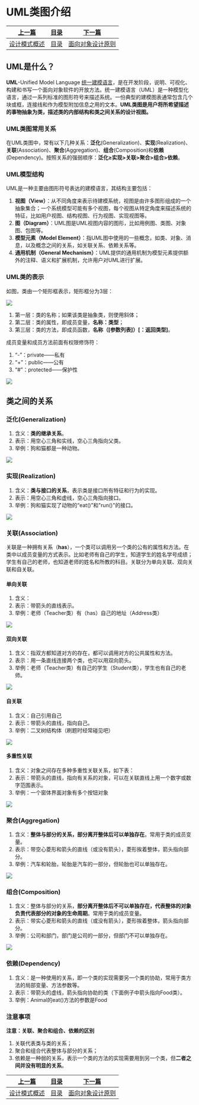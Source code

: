 # UML类图介绍

|[上一篇](./001_Start.md)|[目录](./index.md)|[下一篇](./003_DesignPhilosophy.md)|
|:---:|:---:|:---:|
|[设计模式概述](./001_Start.md)|[目录](./index.md)|[面向对象设计原则](./003_DesignPhilosophy.md)|

## UML是什么？

**UML**-Unified Model Language [统一建模语言](https://baike.baidu.com/item/%E7%BB%9F%E4%B8%80%E5%BB%BA%E6%A8%A1%E8%AF%AD%E8%A8%80/3160571)，是在开发阶段，说明、可视化、构建和书写一个面向对象软件的开放方法。统一建模语言（UML）是一种模型化语言，通过一系列标准的图形符号来描述系统。一份典型的建模图表通常包含几个块或框，连接线和作为模型附加信息之用的文本。**UML类图是用户将所希望描述的事物抽象为类，描述类的内部结构和类之间关系的设计视图。**

### UML类图常用关系

在UML类图中，常有以下几种关系：**泛化**(Generalization)、**实现**(Realization)、**关联**(Association)、**聚合**(Aggregation)、**组合**(Composition)和**依赖**(Dependency)。按照关系的强弱顺序：**泛化≥实现>关联>聚合>组合>依赖**。

### UML模型结构

UML是一种主要由图形符号表达的建模语言，其结构主要包括：

1. **视图（View）**：从不同角度来表示待建模系统，视图是由许多图形组成的一个抽象集合；一个系统模型可能有多个视图，每个视图从特定角度来描述系统的特征，比如用户视图、结构视图、行为视图、实现视图等。
2. **图（Diagram）**：UML图是UML视图内容的图形，比如用例图、类图、对象图、包图等。
3. **模型元素（Model Element）**：指UML图中使用的一些概念，如类、对象、消息，以及概念之间的关系，如关联关系、依赖关系等。
4. **通用机制（General Mechanism）**：UML提供的通用机制为模型元素提供额外的注释、语义和扩展机制，允许用户对UML进行扩展。

### UML类的表示

如图，类由一个矩形框表示，矩形框分为3层：

![](https://img-blog.csdnimg.cn/20191015234133124.png?x-oss-process=image/watermark,type_ZmFuZ3poZW5naGVpdGk,shadow_10,text_aHR0cHM6Ly9ibG9nLmNzZG4ubmV0L3NpbmF0XzIxMTA3NDMz,size_16,color_FFFFFF,t_70)

1. 第一层：类的名称；如果该类是抽象类，则使用斜体；
2. 第二层：类的属性，即成员变量，**名称：类型**；
3. 第三层：类的方法，即成员函数，**名称（[参数列表]）[：返回类型]**。

成员变量和成员方法前面有权限修饰符：

1. “-”：private——私有
2. “+”：public——公有
3. “#”：protected——保护性

![](https://img-blog.csdnimg.cn/20191015234235776.png?x-oss-process=image/watermark,type_ZmFuZ3poZW5naGVpdGk,shadow_10,text_aHR0cHM6Ly9ibG9nLmNzZG4ubmV0L3NpbmF0XzIxMTA3NDMz,size_16,color_FFFFFF,t_70)

## 类之间的关系

### 泛化(Generalization)

1. 含义：**类的继承关系**。
2. 表示：用空心三角和实线，空心三角指向父类。
3. 举例：狗和猫都是一种动物。

![](https://img-blog.csdnimg.cn/20191015234739402.png?x-oss-process=image/watermark,type_ZmFuZ3poZW5naGVpdGk,shadow_10,text_aHR0cHM6Ly9ibG9nLmNzZG4ubmV0L3NpbmF0XzIxMTA3NDMz,size_16,color_FFFFFF,t_70)

### 实现(Realization)

1. 含义：**类与接口的关系**，表示类是接口所有特征和行为的实现。
2. 表示：用空心三角和虚线，空心三角指向接口。
3. 举例：狗和猫实现了动物的“eat()”和"run()"的接口。

![](https://img-blog.csdnimg.cn/20191015234906840.png?x-oss-process=image/watermark,type_ZmFuZ3poZW5naGVpdGk,shadow_10,text_aHR0cHM6Ly9ibG9nLmNzZG4ubmV0L3NpbmF0XzIxMTA3NDMz,size_16,color_FFFFFF,t_70)

### 关联(Association)

关联是一种拥有关系（**has**），一个类可以调用另一个类的公有的属性和方法。在类中以成员变量的方式表示。比如老师有自己的学生，知道学生的姓名学号成绩；学生有自己的老师，也知道老师的姓名和所教的科目。关联分为单向关联、双向关联和自关联。

#### 单向关联

1. 含义：
2. 表示：带箭头的直线表示。
3. 举例：老师（Teacher类）有（has）自己的地址（Address类）

![](https://img-blog.csdnimg.cn/20191015235141430.png)

#### 双向关联

1. 含义：指双方都知道对方的存在，都可以调用对方的公共属性和方法。
2. 表示：用一条直线连接两个类，也可以用双向箭头。
3. 举例：老师（Teacher类）有自己的学生（Student类），学生也有自己的老师。

![](https://img-blog.csdnimg.cn/20191015235301491.png)

#### 自关联 

1. 含义：自己引用自己
2. 表示：带箭头的直线，指向自己。
3. 举例：二叉树结构体（刷题时经常碰见吧）

![](https://img-blog.csdnimg.cn/20191015235357248.png)

#### 多重性关联

1. 含义：对象之间存在多种多重性关联关系，如下表：
2. 表示：带箭头的直线，指向有关系的对象，可以在关联直线上用一个数字或数字范围表示。
3. 举例：一个窗体界面对象有多个按钮对象

![](https://img-blog.csdnimg.cn/20191016000126300.png)

### 聚合(Aggregation)

1. 含义：**整体与部分的关系，部分离开整体后可以单独存在**。常用于类的成员变量。
2. 表示：带空心菱形和箭头的直线（或没有箭头），菱形挨着整体，箭头指向部分。
3. 举例：汽车和轮胎，轮胎是汽车的一部分，但轮胎也可以单独存在。

![](https://img-blog.csdnimg.cn/20191016000337511.png)

### 组合(Composition)

1. 含义：整体与部分的关系，**部分离开整体后不可以单独存在，代表整体的对象负责代表部分的对象的生命周期**。常用于类的成员变量。
2. 表示：带实心菱形和箭头的直线（或没有箭头），菱形挨着整体，箭头指向部分。
3. 举例：公司和部门，部门是公司的一部分，但部门不可以单独存在。

![](https://img-blog.csdnimg.cn/20191016000451516.png)

### 依赖(Dependency)

1. 含义：是一种使用的关系，即一个类的实现需要另一个类的协助，常用于类方法的局部变量、方法参数等。
2. 表示：带箭头的虚线，箭头指向协助的类（下面例子中箭头指向Food类）。
3. 举例：Animal的eat()方法的参数是Food

### 注意事项

**注意：关联、聚合和组合、依赖的区别**

1. 关联代表类与类的关系；
2. 聚合和组合代表整体与部分的关系；
3. 依赖是一种弱的关系，表示一个类的方法的实现需要用到另一个类，但**二者之间并没有明显的关系**。

|[上一篇](./001_Start.md)|[目录](./index.md)|[下一篇](./003_DesignPhilosophy.md)|
|:---:|:---:|:---:|
|[设计模式概述](./001_Start.md)|[目录](./index.md)|[面向对象设计原则](./003_DesignPhilosophy.md)|